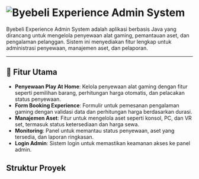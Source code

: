 # ![Byebeli Experience Admin System](https://yourdomain.com/logo.png)

Byebeli Experience Admin System adalah aplikasi berbasis Java yang dirancang untuk mengelola penyewaan alat gaming, pemantauan aset, dan pengalaman pelanggan. Sistem ini menyediakan fitur lengkap untuk administrasi penyewaan, manajemen aset, dan pelaporan.

---

## 🧩 Fitur Utama

- **Penyewaan Play At Home**: Kelola penyewaan alat gaming dengan fitur seperti pemilihan barang, perhitungan harga otomatis, dan pelacakan status penyewaan.
- **Form Booking Experience**: Formulir untuk pemesanan pengalaman gaming dengan validasi data dan perhitungan harga berdasarkan durasi.
- **Manajemen Aset**: Fitur untuk mengelola aset seperti konsol, PC, dan VR set, termasuk status ketersediaan dan harga sewa.
- **Monitoring**: Panel untuk memantau status penyewaan, aset yang tersedia, dan laporan ringkasan.
- **Login Admin**: Sistem login untuk memastikan keamanan akses ke panel admin.

## Struktur Proyek
